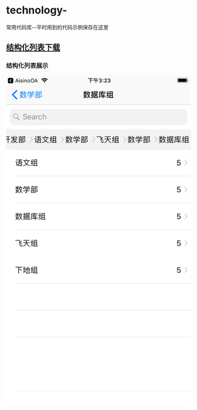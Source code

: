 # technology-
常用代码库--平时用到的代码示例保存在这里

## [结构化列表下载](https://github.com/liyuunxiangGit/technology-/tree/master/部门结构化列表/部门结构化列表%20第三方原始状态/HierarchyShow%202)


### 结构化列表展示
![](https://github.com/liyuunxiangGit/technology-/blob/master/部门结构化列表/部门结构化列表%20第三方原始状态/结构化列表.png)
